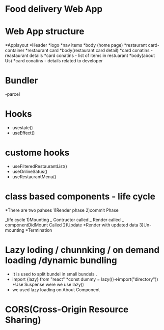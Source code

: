 # Food delivery Web App

# Web App structure

*Applayout
*Header
*logo
*nav items
*body (home page)
*restaurant card-container
*restaurant card
*body(restaurant card detail)
*card conatins - reastaurant details
*card conatins - list of items in restuarant
*body(about Us)
*card conatins - details related to developer

# Bundler

-parcel

# Hooks

- usestate()
- useEffect()

# custome hooks

- useFilteredRestaurantList()
- useOnlineSatus()
- useRestaurantMenu()

# class based components - life cycle

\*There are two pahses
1)Render phase
2)commit Phase

_life cycle
1)Mounting
_ Contructor called
_ Render called
_ componentDidMount Called
2)Update
*Render with updated data
3)Un-mounting
*Termination

# Lazy loding / chunnking / on demand loading /dynamic bundling

- It is used to split bundel in small bundels .
- import {lazy} from "react"
  *const dummy = lazy(()=>import("directory"))
  *Use Suspense were we use lazy()
- we used lazy loading on About Component

# CORS(Cross-Origin Resource Sharing)
